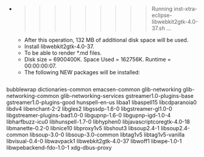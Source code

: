 * >>>>>>>>> Running inst-xtra-eclipse-libwebkit2gtk-4.0-37.sh ...
  * After this operation, 132 MB of additional disk space will be used.
  * Install libwebkit2gtk-4.0-37.
  * To be able to render *.md files.
  * Disk size = 6900400K. Space Used = 162756K. Runtime = 00:00:00:07.
  * The following NEW packages will be installed:
  ```bash
bubblewrap dictionaries-common emacsen-common glib-networking glib-networking-common
glib-networking-services gstreamer1.0-plugins-base gstreamer1.0-plugins-good hunspell-en-us libaa1
libaspell15 libcdparanoia0 libdv4 libenchant-2-2 libgles2
libgssdp-1.6-0 libgstreamer-gl1.0-0 libgstreamer-plugins-bad1.0-0 libgupnp-1.6-0 libgupnp-igd-1.0-4
libharfbuzz-icu0 libhunspell-1.7-0 libhyphen0 libjavascriptcoregtk-4.0-18 libmanette-0.2-0
libnice10 libproxy1v5 libshout3 libsoup2.4-1 libsoup2.4-common
libsoup-3.0-0 libsoup-3.0-common libtag1v5 libtag1v5-vanilla libvisual-0.4-0
libwavpack1 libwebkit2gtk-4.0-37 libwoff1 libwpe-1.0-1 libwpebackend-fdo-1.0-1
xdg-dbus-proxy
  ```
